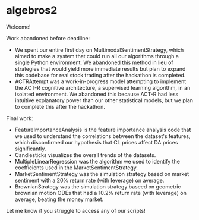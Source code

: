 # algebros2

Welcome!

Work abandoned before deadline:

* We spent our entire first day on MultimodalSentimentStrategy, which aimed to make a system that could run all our algorithms through a single Python environment.  We abandoned this method in lieu of strategies that would yield more immediate results but plan to expand this codebase for real stock trading after the hackathon is completed.
* ACTRAttempt was a work-in-progress model attempting to implement the ACT-R cognitive architecture, a supervised learning algorithm, in an isolated environment.  We abandoned this because ACT-R had less intuitive explanatory power than our other statistical models, but we plan to complete this after the hackathon.

Final work:

* FeatureImportanceAnalysis is the feature importance analysis code that we used to understand the correlations between the dataset's features, which disconfirmed our hypothesis that CL prices affect DA prices significantly.
* Candlesticks visualizes the overall trends of the datasets.
* MultipleLinearRegression was the algorithm we used to identify the coefficients used in the MarketSentimentStrategy.
* MarketSentimentStrategy was the simulation strategy based on market sentiment with a 20% return rate (with leverage) on average.
* BrownianStrategy was the simulation strategy baseed on geometric brownian motion ODEs that had a 10.2% return rate (with leverage) on average, beating the money market.

Let me know if you struggle to access any of our scripts!

